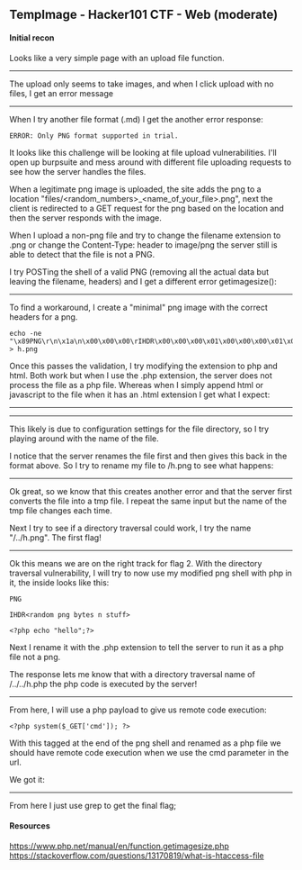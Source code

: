 ## TempImage - Hacker101 CTF - Web (moderate)



#### Initial recon

Looks like a very simple page with an upload file function.

___


The upload only seems to take images, and when I click upload with no files, I get an error message

---

When I try another file format (.md) I get the another error response:

```
ERROR: Only PNG format supported in trial.
```

It looks like this challenge will be looking at file upload vulnerabilities. I'll open up burpsuite and mess around with different file uploading requests to see how the server handles the files.

When a legitimate png image is uploaded, the site adds the png to a location "files/<random_numbers>_<name_of_your_file>.png", next the client is redirected to a GET request for the png based on the location and then the server responds with the image.

When I upload a non-png file and try to change the filename extension to .png or change the Content-Type: header to image/png the server still is able to detect that the file is not a PNG.

I try POSTing the shell of a valid PNG (removing all the actual data but leaving the filename, headers) and I get a different error getimagesize():

-------

To find a workaround, I create a "minimal" png image with the correct headers for a png.

```
echo -ne "\x89PNG\r\n\x1a\n\x00\x00\x00\rIHDR\x00\x00\x00\x01\x00\x00\x00\x01\x08\x02\x00\x00\x00\x90wS\xde" > h.png
```

Once this passes the validation, I try modifying the extension to php and html. Both work but when I use the .php extension, the server does not process the file as a php file. Whereas when I simply append html or javascript to the file when it has an .html extension I get what I expect:

____

____


This likely is due to configuration settings for the file directory, so I try playing around with the name of the file.

I notice that the server renames the file first and then gives this back in the format above. So I try to rename my file to /h.png to see what happens:

---

Ok great, so we know that this creates another error and that the server first converts the file into a tmp file. I repeat the same input but the name of the tmp file changes each time. 

Next I try to see if a directory traversal could work, I try the name "/../h.png". The first flag!

---

Ok this means we are on the right track for flag 2. With the directory traversal vulnerability, I will try to now use my modified png shell with php in it, the inside looks like this:

```
PNG

IHDR<random png bytes n stuff>

<?php echo "hello";?>
```

Next I rename it with the .php extension to tell the server to run it as a php file not a png.

The response lets me know that with a directory traversal name of /../../h.php the php code is executed by the server!

---

From here, I will use a php payload to give us remote code execution:

```
<?php system($_GET['cmd']); ?>
```

With this tagged at the end of the png shell and renamed as a php file we should have remote code execution when we use the cmd parameter in the url.

We got it:

---

From here I just use grep to get the final flag;



#### Resources

https://www.php.net/manual/en/function.getimagesize.php
https://stackoverflow.com/questions/13170819/what-is-htaccess-file
